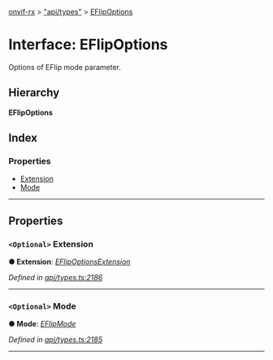 [onvif-rx](../README.md) > ["api/types"](../modules/_api_types_.md) > [EFlipOptions](../interfaces/_api_types_.eflipoptions.md)

# Interface: EFlipOptions

Options of EFlip mode parameter.

## Hierarchy

**EFlipOptions**

## Index

### Properties

* [Extension](_api_types_.eflipoptions.md#extension)
* [Mode](_api_types_.eflipoptions.md#mode)

---

## Properties

<a id="extension"></a>

### `<Optional>` Extension

**● Extension**: *[EFlipOptionsExtension](_api_types_.eflipoptionsextension.md)*

*Defined in [api/types.ts:2186](https://github.com/patrickmichalina/onvif-rx/blob/034e4d6/src/api/types.ts#L2186)*

___
<a id="mode"></a>

### `<Optional>` Mode

**● Mode**: *[EFlipMode](../enums/_api_types_.eflipmode.md)*

*Defined in [api/types.ts:2185](https://github.com/patrickmichalina/onvif-rx/blob/034e4d6/src/api/types.ts#L2185)*

___


